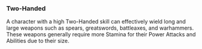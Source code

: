 ### Two-Handed

A character with a high Two-Handed skill can effectively wield long and large weapons such as spears, greatswords, battleaxes, and warhammers. These weapons generally require more Stamina for their Power Attacks and Abilities due to their size.